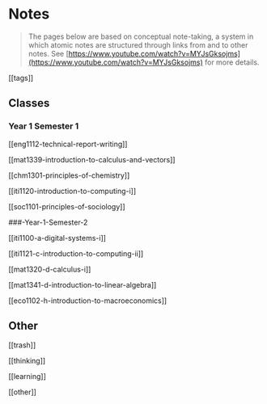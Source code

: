 # Notes

> The pages below are based on conceptual note-taking, a system in which
> atomic notes are structured through links from and to other notes.
> See [https://www.youtube.com/watch?v=MYJsGksojms](https://www.youtube.com/watch?v=MYJsGksojms) for more details.

[[tags]]

## Classes

### Year 1 Semester 1

[[eng1112-technical-report-writing]]

[[mat1339-introduction-to-calculus-and-vectors]]

[[chm1301-principles-of-chemistry]]

[[iti1120-introduction-to-computing-i]]

[[soc1101-principles-of-sociology]]

###-Year-1-Semester-2

[[iti1100-a-digital-systems-i]]

[[iti1121-c-introduction-to-computing-ii]]

[[mat1320-d-calculus-i]]

[[mat1341-d-introduction-to-linear-algebra]]

[[eco1102-h-introduction-to-macroeconomics]]

## Other

[[trash]]

[[thinking]]

[[learning]]

[[other]]

